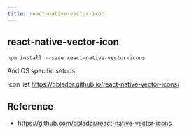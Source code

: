 ```yaml
---
title: react-native-vector-icon
---
```


## react-native-vector-icon

```
npm install --save react-native-vector-icons
```

And OS specific setups.


Icon list
https://oblador.github.io/react-native-vector-icons/

## Reference
- https://github.com/oblador/react-native-vector-icons
